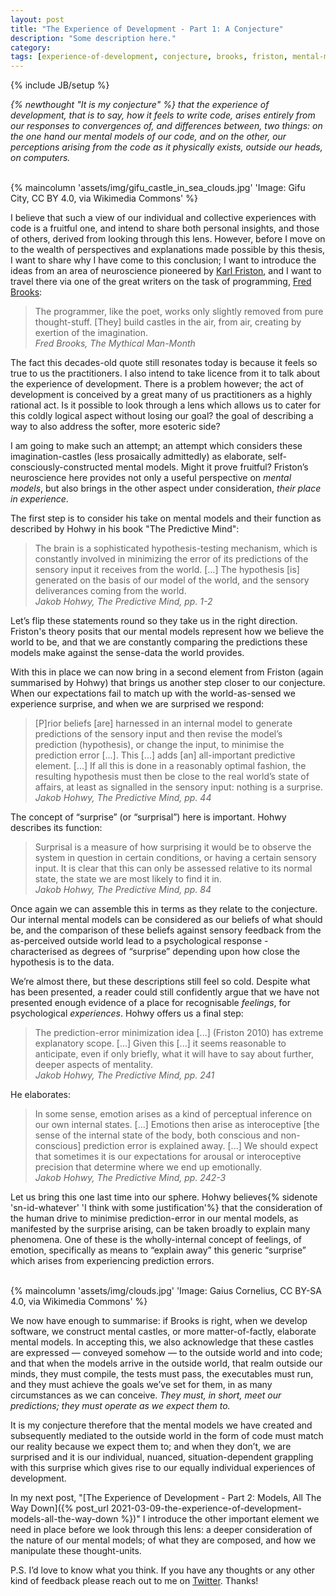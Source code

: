 ```yaml
---
layout: post
title: "The Experience of Development - Part 1: A Conjecture"
description: "Some description here."
category:
tags: [experience-of-development, conjecture, brooks, friston, mental-models, sky-castles]
---
```

{% include JB/setup %}

_{% newthought "It is my conjecture" %} that the experience of development, that is to say, how it feels to write code, arises entirely from our responses to convergences of, and differences between, two things: on the one hand our mental models of our code, and on the other, our perceptions arising from the code as it physically exists, outside our heads, on computers._ <BR/><BR/>

{% maincolumn 'assets/img/gifu_castle_in_sea_clouds.jpg' 'Image: Gifu City, CC BY 4.0, via Wikimedia Commons' %}

I believe that such a view of our individual and collective experiences with code is a fruitful one, and intend to share both personal insights, and those of others, derived from looking through this lens. However, before I move on to the wealth of perspectives and explanations made possible by this thesis, I want to share why I have come to this conclusion; I want to introduce the ideas from an area of neuroscience pioneered by [Karl Friston](https://en.wikipedia.org/wiki/Karl_J._Friston), and I want to travel there via one of the great writers on the task of programming, [Fred Brooks](https://en.wikipedia.org/wiki/Fred_Brooks):

> The programmer, like the poet, works only slightly removed from pure thought-stuff. [They] build castles in the air, from air, creating by exertion of the imagination.
<br/><cite>Fred Brooks, The Mythical Man-Month</cite>

The fact this decades-old quote still resonates today is because it feels so true to us the  practitioners. I also intend to take licence from it to talk about the experience of development. There is a problem however; the act of development is conceived by a great many of us practitioners as a highly rational act. Is it possible to look through a lens which allows us to cater for this coldly logical aspect without losing our goal? the goal of describing a way to also address the softer, more esoteric side? 

I am going to make such an attempt; an attempt which considers these imagination-castles (less prosaically admittedly) as elaborate, self-consciously-constructed mental models. Might it prove fruitful? Friston’s neuroscience here provides not only a useful perspective on _mental models_, but also brings in the other aspect under consideration, _their place in experience_.  

The first step is to consider his take on mental models and their function as described by Hohwy in his book "The Predictive Mind":

> The brain is a sophisticated hypothesis-testing mechanism, which is constantly involved in minimizing the error of its predictions of the sensory input it receives from the world. […] The hypothesis [is] generated on the basis of our model of the world, and the sensory deliverances coming from the world.
<br/><cite>Jakob Hohwy, The Predictive Mind, pp. 1-2</cite> 

Let’s flip these statements round so they take us in the right direction.  Friston's theory posits that our mental models represent how we believe the world to be, and that we are constantly comparing the predictions these models make against the sense-data the world provides.  

With this in place we can now bring in a second element from Friston (again summarised by Hohwy) that brings us another step closer to our conjecture. When our expectations fail to match up with the world-as-sensed we experience surprise, and when we are surprised we respond:

> [P]rior beliefs [are] harnessed in an internal model to generate predictions of the sensory input and then revise the model’s prediction (hypothesis), or change the input, to minimise the prediction error [...]. This [...] adds [an] all-important predictive element. [...] If all this is done in a reasonably optimal fashion, the resulting hypothesis must then be close to the real world’s state of affairs, at least as signalled in the sensory input: nothing is a surprise.
<br/><cite>Jakob Hohwy, The Predictive Mind, pp. 44</cite>

The concept of “surprise” (or “surprisal”) here is important.  Hohwy describes its function:

> Surprisal is a measure of how surprising it would be to observe the system in question in certain conditions, or having a certain sensory input. It is clear that this can only be assessed relative to its normal state, the state we are most likely to find it in.
<br/><cite>Jakob Hohwy, The Predictive Mind, pp. 84</cite>

Once again we can assemble this in terms as they relate to the conjecture.  Our internal mental models can be considered as our beliefs of what should be, and the comparison of these beliefs against sensory feedback from the as-perceived outside world lead to a psychological response - characterised as degrees of “surprise” depending upon how close the hypothesis is to the data.  

We’re almost there, but these descriptions still feel so cold. Despite what has been presented, a reader could still confidently argue that we have not presented enough evidence of a place for  recognisable _feelings_, for psychological _experiences_. Hohwy offers us a final step:

> The prediction-error minimization idea [...] (Friston 2010) has extreme explanatory scope. [...] Given this [...] it seems reasonable to anticipate, even if only briefly, what it will have to say about further, deeper aspects of mentality.
<br/><cite>Jakob Hohwy, The Predictive Mind, pp. 241</cite>

He elaborates:

> In some sense, emotion arises as a kind of perceptual inference on our own internal states. [...] Emotions then arise as interoceptive [the sense of the internal state of the body, both conscious and non-conscious] prediction error is explained away. [...] We should expect that sometimes it is our expectations for arousal or interoceptive precision that determine where we end up emotionally.
<br/><cite>Jakob Hohwy, The Predictive Mind, pp. 242-3</cite>

Let us bring this one last time into our sphere. Hohwy believes{% sidenote 'sn-id-whatever' 'I think with some justification'%} that the consideration of the human drive to minimise prediction-error in our mental models, as manifested by the surprise arising, can be taken broadly to explain many phenomena. One of these is the wholly-internal concept of feelings, of emotion, specifically as means to “explain away” this generic “surprise” which arises from experiencing prediction errors.<BR/><BR/>

{% maincolumn 'assets/img/clouds.jpg' 'Image: Gaius Cornelius, CC BY-SA 4.0, via Wikimedia Commons' %}

We now have enough to summarise: if Brooks is right, when we develop software, we construct mental castles, or more matter-of-factly, elaborate mental models. In accepting this, we also acknowledge that these castles are expressed — conveyed somehow — to the outside world and into code; and that when the models arrive in the outside world, that realm outside our minds, they must compile, the tests must pass, the executables must run, and they must achieve the goals we’ve set for them, in as many circumstances as we can conceive. _They must, in short, meet our predictions; they must operate as we expect them to._ 

It is my conjecture therefore that the mental models we have created and subsequently mediated to the outside world in the form of code must match our reality because we expect them to; and when they don’t, we are surprised and it is our individual, nuanced, situation-dependent grappling with this surprise which gives rise to our equally individual experiences of development.

In my next post, "[The Experience of Development - Part 2: Models, All The Way Down]({% post_url 2021-03-09-the-experience-of-development-models-all-the-way-down %})" I introduce the other important element we need in place before we look through this lens: a deeper consideration of the nature of our mental models; of what they are composed, and how we manipulate these thought-units.
 
P.S. I’d love to know what you think. If you have any thoughts or any other kind of feedback please reach out to me on [Twitter](https:/twitter.com/al94781). Thanks!